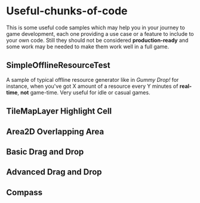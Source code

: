 # Useful-chunks-of-code

This is some useful code samples which may help you in your journey to game development, each one providing a use case or a feature to include to your own code.
Still they should not be considered **production-ready** and some work may be needed to make them work well in a full game.

## SimpleOfflineResourceTest

A sample of typical offline resource generator like in _Gummy Drop!_ for instance, when you've got X amount of a resource every Y minutes of **real-time**, **not** game-time.
Very useful for idle or casual games.

## TileMapLayer Highlight Cell
## Area2D Overlapping Area
## Basic Drag and Drop
## Advanced Drag and Drop
## Compass
